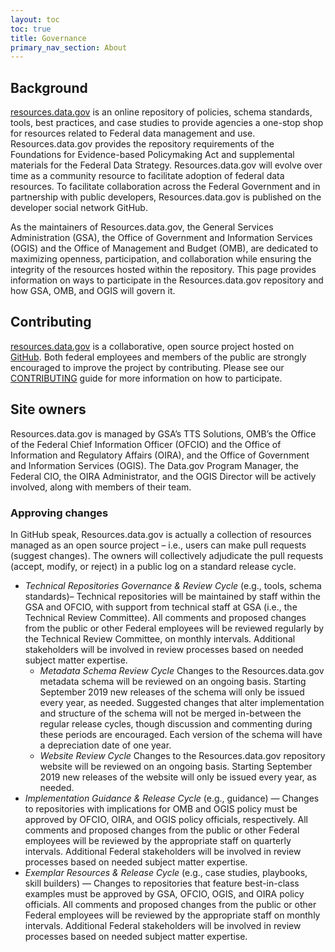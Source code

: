 ```yaml
---
layout: toc
toc: true
title: Governance
primary_nav_section: About
---
```


## Background

[resources.data.gov](https://resources.data.gov/) is an online repository of
policies, schema standards, tools, best practices, and case studies to provide
agencies a one-stop shop for resources related to Federal data management and
use. Resources.data.gov provides the repository requirements of the Foundations
for Evidence-based Policymaking Act and supplemental materials for the Federal
Data Strategy. Resources.data.gov will evolve over time as a community resource
to facilitate adoption of federal data resources. To facilitate collaboration
across the Federal Government and in partnership with public developers,
Resources.data.gov is published on the developer social network GitHub.

As the maintainers of Resources.data.gov, the General Services Administration
(GSA), the Office of Government and Information Services (OGIS) and the Office
of Management and Budget (OMB), are dedicated to maximizing openness,
participation, and collaboration while ensuring the integrity of the resources
hosted within the repository. This page provides information on ways to
participate in the Resources.data.gov repository and how GSA, OMB, and OGIS will
govern it.


## Contributing

[resources.data.gov](https://resources.data.gov/) is a collaborative, open
source project hosted on [GitHub](https://github.com/). Both federal employees
and members of the public are strongly encouraged to improve the project by
contributing. Please see our [CONTRIBUTING](https://github.com/GSA/resources.data.gov/blob/develop/CONTRIBUTING.md)
guide for more information on how to participate.


## Site owners

Resources.data.gov is managed by GSA’s TTS Solutions, OMB’s the Office of the
Federal Chief Information Officer (OFCIO) and the Office of Information and
Regulatory Affairs (OIRA), and the Office of Government and Information Services
(OGIS). The Data.gov Program Manager, the Federal CIO, the OIRA Administrator,
and the OGIS Director will be actively involved, along with members of their
team.


### Approving changes

In GitHub speak, Resources.data.gov is actually a collection of resources managed as an open source project – i.e., users can make pull requests (suggest changes). The owners will collectively adjudicate the pull requests (accept, modify, or reject) in a public log on a standard release cycle.

* _Technical Repositories Governance & Review Cycle_ (e.g., tools, schema standards)– Technical repositories will be maintained by staff within the GSA and OFCIO, with support from technical staff at GSA (i.e., the Technical Review Committee). All comments and proposed changes from the public or other Federal employees will be reviewed regularly by the Technical Review Committee, on monthly intervals. Additional stakeholders will be involved in review processes based on needed subject matter expertise.
  * _Metadata Schema Review Cycle_ Changes to the Resources.data.gov metadata schema will be reviewed on an ongoing basis. Starting September 2019 new releases of the schema will only be issued every year, as needed. Suggested changes that alter implementation and structure of the schema will not be merged in-between the regular release cycles, though discussion and commenting during these periods are encouraged. Each version of the schema will have a depreciation date of one year.
  * _Website Review Cycle_ Changes to the Resources.data.gov repository website will be reviewed on an ongoing basis. Starting September 2019 new releases of the website will only be issued every year, as needed.
 * _Implementation Guidance & Release Cycle_ (e.g., guidance) — Changes to repositories with implications for OMB and OGIS policy must be approved by OFCIO, OIRA, and OGIS policy officials, respectively. All comments and proposed changes from the public or other Federal employees will be reviewed by the appropriate staff on quarterly intervals. Additional Federal stakeholders will be involved in review processes based on needed subject matter expertise.
 * _Exemplar Resources & Release Cycle_ (e.g., case studies, playbooks, skill builders) — Changes to repositories that feature best-in-class examples must be approved by GSA, OFCIO, OGIS, and OIRA policy officials. All comments and proposed changes from the public or other Federal employees will be reviewed by the appropriate staff on monthly intervals. Additional Federal stakeholders will be involved in review processes based on needed subject matter expertise.
